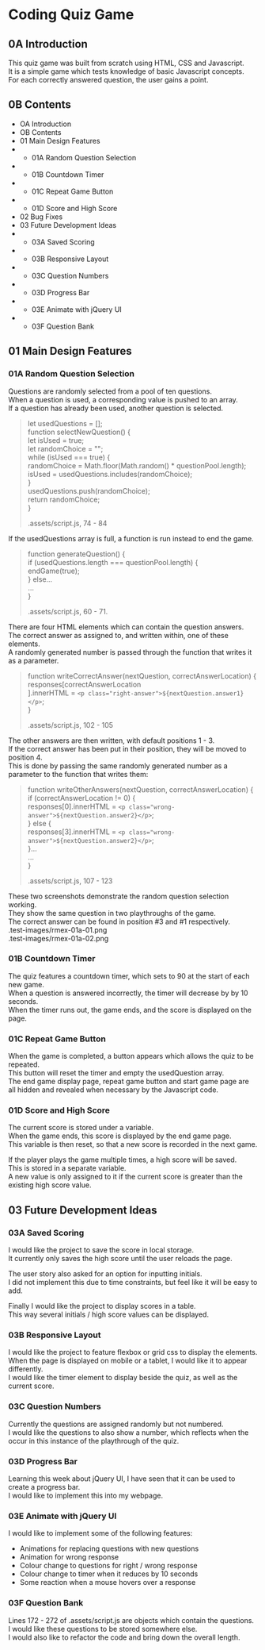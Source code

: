 # Coding Quiz Game
## 0A Introduction
This quiz game was built from scratch using HTML, CSS and Javascript.  
It is a simple game which tests knowledge of basic Javascript concepts.  
For each correctly answered question, the user gains a point.  

## 0B Contents  
- OA Introduction  
- OB Contents  
- 01 Main Design Features  
- - 01A Random Question Selection  
- - 01B Countdown Timer   
- - 01C Repeat Game Button  
- - 01D Score and High Score  
- 02 Bug Fixes  
- 03 Future Development Ideas  
- - 03A Saved Scoring  
- - 03B Responsive Layout  
- - 03C Question Numbers  
- - 03D Progress Bar  
- - 03E Animate with jQuery UI  
- - 03F Question Bank  


## 01 Main Design Features
### 01A Random Question Selection
Questions are randomly selected from a pool of ten questions.  
When a question is used, a corresponding value is pushed to an array.  
If a question has already been used, another question is selected.  
  
> let usedQuestions = [];  
> function selectNewQuestion() {  
>  let isUsed = true;  
>  let randomChoice = "";  
>  while (isUsed === true) {  
>    randomChoice = Math.floor(Math.random() * questionPool.length);  
>    isUsed = usedQuestions.includes(randomChoice);  
>  }  
>  usedQuestions.push(randomChoice);  
>  return randomChoice;  
> }
>   
> .assets/script.js, 74 - 84  
  
If the usedQuestions array is full, a function is run instead to end the game.  
  
> function generateQuestion() {  
>  if (usedQuestions.length === questionPool.length) {  
>    endGame(true);  
>  } else...  
> ...  
> }  
>  
> .assets/script.js, 60 - 71.  

There are four HTML elements which can contain the question answers.  
The correct answer as assigned to, and written within, one of these elements.  
A randomly generated number is passed through the function that writes it as a parameter.  

> function writeCorrectAnswer(nextQuestion, correctAnswerLocation) {  
>  responses[correctAnswerLocation  
> ].innerHTML = `<p class="right-answer">${nextQuestion.answer1}</p>`;  
> }  
>  
> .assets/script.js, 102 - 105  
  
The other answers are then written, with default positions 1 - 3.  
If the correct answer has been put in their position, they will be moved to position 4.  
This is done by passing the same randomly generated number as a parameter to the function that writes them:   

>function writeOtherAnswers(nextQuestion, correctAnswerLocation) {  
>  if (correctAnswerLocation != 0) {  
>    responses[0].innerHTML = `<p class="wrong-answer">${nextQuestion.answer2}</p>`;  
>  } else {  
>    responses[3].innerHTML = `<p class="wrong-answer">${nextQuestion.answer2}</p>`;  
>  }...  
> ...  
> }  
>  
> .assets/script.js, 107 - 123  
  
These two screenshots demonstrate the random question selection working.  
They show the same question in two playthroughs of the game.  
The correct answer can be found in position #3 and #1 respectively.   
.test-images/rmex-01a-01.png  
.test-images/rmex-01a-02.png  
  
### 01B Countdown Timer  
The quiz features a countdown timer, which sets to 90 at the start of each new game.  
When a question is answered incorrectly, the timer will decrease by by 10 seconds.  
When the timer runs out, the game ends, and the score is displayed on the page.  

### 01C Repeat Game Button
When the game is completed, a button appears which allows the quiz to be repeated.  
This button will reset the timer and empty the usedQuestion array.  
The end game display page, repeat game button and start game page are all hidden and revealed when necessary by the Javascript code.   

### 01D Score and High Score
The current score is stored under a variable.  
When the game ends, this score is displayed by the end game page.  
This variable is then reset, so that a new score is recorded in the next game.  

If the player plays the game multiple times, a high score will be saved.  
This is stored in a separate variable.  
A new value is only assigned to it if the current score is greater than the existing high score value.  

## 03 Future Development Ideas
### 03A Saved Scoring
I would like the project to save the score in local storage.  
It currently only saves the high score until the user reloads the page.  

The user story also asked for an option for inputting initials.  
I did not implement this due to time constraints, but feel like it will be easy to add.  

Finally I would like the project to display scores in a table.  
This way several initials / high score values can be displayed.  

### 03B Responsive Layout
I would like the project to feature flexbox or grid css to display the elements.  
When the page is displayed on mobile or a tablet, I would like it to appear differently.  
I would like the timer element to display beside the quiz, as well as the current score.  

### 03C Question Numbers
Currently the questions are assigned randomly but not numbered.  
I would like the questions to also show a number, which reflects when the occur in this instance of the playthrough of the quiz.  

### 03D Progress Bar
Learning this week about jQuery UI, I have seen that it can be used to create a progress bar.  
I would like to implement this into my webpage.   

### 03E Animate with jQuery UI
I would like to implement some of the following features:  
 - Animations for replacing questions with new questions  
 - Animation for wrong response  
 - Colour change to questions for right / wrong response  
 - Colour change to timer when it reduces by 10 seconds  
 - Some reaction when a mouse hovers over a response  

### 03F Question Bank
Lines 172 - 272 of .assets/script.js are objects which contain the questions.  
I would like these questions to be stored somewhere else.  
I would also like to refactor the code and bring down the overall length.   